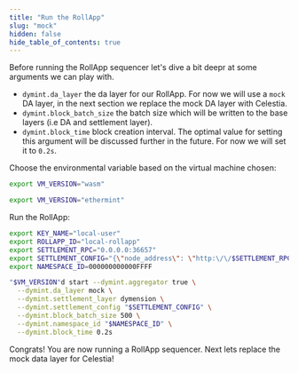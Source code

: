 ```yaml
---
title: "Run the RollApp"
slug: "mock"
hidden: false
hide_table_of_contents: true
---
```


Before running the RollApp sequencer let's dive a bit deepr at some arguments we can play with.

-   `dymint.da_layer` the da layer for our RollApp. For now we will use a `mock` DA layer, in the next section we replace the mock DA layer with Celestia.
-   `dymint.block_batch_size` the batch size which will be written to the base layers (i.e DA and settlement layer).
-   `dymint.block_time` block creation interval. The optimal value for setting this argument will be discussed further in the future. For now we will set it to `0.2s`.

Choose the environmental variable based on the virtual machine chosen:

```bash
export VM_VERSION="wasm"
```

```bash
export VM_VERSION="ethermint"
```

Run the RollApp:

```bash
export KEY_NAME="local-user"
export ROLLAPP_ID="local-rollapp"
export SETTLEMENT_RPC="0.0.0.0:36657"
export SETTLEMENT_CONFIG="{\"node_address\": \"http:\/\/$SETTLEMENT_RPC\", \"rollapp_id\": \"$ROLLAPP_ID\", \"dym_account_name\": \"$KEY_NAME\", \"keyring_home_dir\": \"$HOME/.dymension/\", \"keyring_backend\":\"test\"}"
export NAMESPACE_ID=000000000000FFFF

"$VM_VERSION"d start --dymint.aggregator true \
  --dymint.da_layer mock \
  --dymint.settlement_layer dymension \
  --dymint.settlement_config "$SETTLEMENT_CONFIG" \
  --dymint.block_batch_size 500 \
  --dymint.namespace_id "$NAMESPACE_ID" \
  --dymint.block_time 0.2s
```

Congrats! You are now running a RollApp sequencer. Next lets replace the mock data layer for Celestia!
